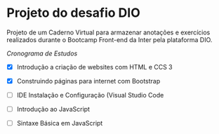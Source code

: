 # Projeto do desafio DIO


Projeto de um Caderno Virtual para armazenar anotações e exercícios realizados durante o Bootcamp Front-end da Inter pela plataforma DIO. 



_Cronograma de Estudos_

- [x] Introdução a criação de websites com HTML e CCS 3

- [x] Construindo páginas para internet com Bootstrap

- [ ] IDE Instalação e Configuração (Visual Studio Code

- [ ] Introdução ao JavaScript

- [ ] Sintaxe Básica em JavaScript

  
